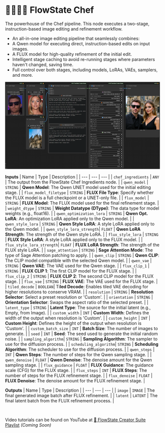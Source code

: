 # 🌊👩🏻‍🍳 FlowState Chef

The powerhouse of the Chef pipeline. This node executes a two-stage, instruction-based image editing and refinement workflow.

- An all-in-one image editing pipeline that seamlessly combines:
- A Qwen model for executing direct, instruction-based edits on input images.
- A FLUX model for high-quality refinement of the initial edit.
- Intelligent stage caching to avoid re-running stages where parameters haven't changed, saving time.
- Full control over both stages, including models, LoRAs, VAEs, samplers, and more.

<p align="center">
<img width='650' src='https://github.com/flowstateeng/FlowState-Creator-Nodes/blob/main/imgs/FlowState%20Chef.png' alt='FS Chef Image'/>
</p>

**Inputs**
| Name | Type | Description |
| --- | --- | --- |
| `chef_ingredients` | `ANY` | The output from the FlowState Chef Ingredients node. |
| `qwen_model` | `STRING` | **Qwen Model**: The Qwen UNET model used for the initial editing stage. |
| `flux_model_filetype` | `STRING` | **FLUX File Type**: Specify whether the FLUX model is a full checkpoint or a UNET-only file. |
| `flux_model` | `STRING` | **FLUX Model**: The FLUX model used for the final refinement stage. |
| `weight_dtype` | `STRING` | **Weight Datatype (DType)**: The data type for model weights (e.g., float16). |
| `qwen_optimization_lora` | `STRING` | **Qwen Opt. LoRA**: An optimization LoRA applied only to the Qwen model. |
| `qwen_style_lora` | `STRING` | **Qwen Style LoRA**: A style LoRA applied only to the Qwen model. |
| `qwen_style_lora_strength`| `FLOAT` | **Qwen LoRA Strength**: The strength of the Qwen style LoRA. |
| `flux_style_lora` | `STRING` | **FLUX Style LoRA**: A style LoRA applied only to the FLUX model. |
| `flux_style_lora_strength`| `FLOAT` | **FLUX LoRA Strength**: The strength of the FLUX style LoRA. |
| `sage_attention` | `STRING` | **Sage Attention Mode**: The type of Sage Attention patching to apply. |
| `qwen_clip` | `STRING` | **Qwen CLIP**: The CLIP model compatible with the selected Qwen model. |
| `qwen_vae` | `STRING` | **Qwen VAE**: The VAE used for the Qwen stage. |
| `flux_clip_1` | `STRING` | **FLUX CLIP 1**: The first CLIP model for the FLUX stage. |
| `flux_clip_2` | `STRING` | **FLUX CLIP 2**: The second CLIP model for the FLUX stage. |
| `flux_vae` | `STRING` | **FLUX VAE**: The VAE used for the FLUX stage. |
| `tiled_decode` | `BOOLEAN`| Ti**led Decode**: Enables tiled VAE decoding for higher resolutions to conserve VRAM. |
| `resolution` | `STRING` | **Resolution Selector**: Select a preset resolution or 'Custom'. |
| `orientation` | `STRING` | **Orientation Selector**: Swaps the aspect ratio of the selected preset. |
| `latent_type` | `STRING` | **Latent Type**: The source for the initial latent (e.g., Empty, from Image). |
| `custom_width` | `INT` | **Custom Width**: Defines the width of the output when resolution is 'Custom'. |
| `custom_height` | `INT` | **Custom Height**: Defines the height of the output when resolution is 'Custom'. |
| `custom_batch_size` | `INT` | **Batch Size**: The number of images to generate. |
| `seed` | `INT` | **Seed**: The seed used to generate the initial random noise. |
| `sampling_algorithm`| `STRING` | **Sampling Algorithm**: The sampler to use for the diffusion process. |
| `scheduling_algorithm`| `STRING` | **Scheduling Algorithm**: The scheduler to use for the diffusion process. |
| `qwen_steps` | `INT` | **Qwen Steps**: The number of steps for the Qwen sampling stage. |
| `qwen_denoise` | `FLOAT` | **Qwen Denoise**: The denoise amount for the Qwen sampling stage. |
| `flux_guidance` | `FLOAT` | **FLUX Guidance**: The guidance scale (CFG) for the FLUX stage. |
| `flux_steps` | `INT` | **FLUX Steps**: The number of steps for the FLUX refinement stage. |
| `flux_denoise` | `FLOAT` | **FLUX Denoise**: The denoise amount for the FLUX refinement stage. |

**Outputs**
| Name | Type | Description |
| --- | --- | --- |
| `image` | `IMAGE` | The final generated image batch after FLUX refinement. |
| `latent` | `LATENT` | The final latent batch from the FLUX refinement process. |

<br/>

Video tutorials can be found on YouTube at [🌊 FlowState Creator Suite Playlist](https://www.youtube.com/playlist?list=PLopF-DMGUFkTulZRkSpRmKFcTENKFicws) *(Coming Soon)*
